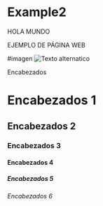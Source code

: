 # Example2


HOLA MUNDO

EJEMPLO DE PÁGINA WEB

#imagen
![Texto alternatico](/ruta/a/la/imagen.jpg)

Encabezados
# Encabezados 1
## Encabezados 2
### Encabezados 3
#### Encabezados 4
##### Encabezados 5
###### Encabezados 6
